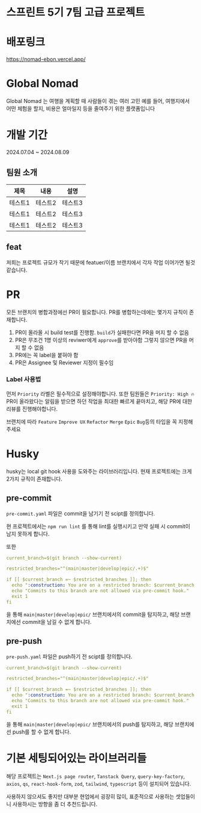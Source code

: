 # 스프린트 5기 7팀 고급 프로젝트

# 배포링크
https://nomad-ebon.vercel.app/

# Global Nomad
Global Nomad 는 여행을 계획할 때 사람들이 겪는 여러 고민
예를 들어, 여행지에서 어떤 체험을 할지, 비용은 얼마일지 등을 줄여주기 위한 플랫폼입니다

# 개발 기간
2024.07.04 ~ 2024.08.09

## 팀원 소개
|제목|내용|설명|
|------|---|---|
|테스트1|테스트2|테스트3|
|테스트1|테스트2|테스트3|
|테스트1|테스트2|테스트3|

## feat
저희는 프로젝트 규모가 작기 때문에
featuer/이름 브랜치에서 각자 작업 이어가면 될것 같습니다.


# PR
모든 브랜치의 병합과정에선 PR이 필요합니다.
PR를 병합하는데에는 몇가지 규칙이 존재합니다.
1. PR이 올라올 시 build test를 진행함. `build`가 실패한다면 PR을 머지 할 수 없음
2. PR은 무조건 1명 이상의 reviwer에게 `approve`를 받아야함 그렇지 않으면 PR을 머지 할 수 없음
3. PR에는 꼭 label을 붙혀야 함
4. PR은 Assignee 및 Reviewer 지정이 필수임

### Label 사용법
먼저 `Priority` 라벨은 필수적으로 설정해야합니다. 
또한 팀원들은 `Priority: High 🔥` PR이 올라왔다는 알림을 받으면 하던 작업을 최대한 빠르게 끝마치고, 해당 PR에 대한 리뷰를 진행해야합니다.

브랜치에 따라 `Feature` `Improve UX` `Refactor` `Merge` `Epic` `Bug`등의 타입을 꼭 지정해주세요


# Husky 
husky는 local git hook 사용을 도와주는 라이브러리입니다.
현재 프로젝트에는 크게 2가지 규직이 존재합니다.

## pre-commit
`pre-commit.yaml` 파일은 commit을 남기기 전 scipt를 정의합니다.

현 프로젝트에서는 `npm run lint` 를 통해 lint를 실행시키고 만약 실패 시 commit이 남지 못하게 합니다.

또한 

```yaml
current_branch=$(git branch --show-current)

restricted_branches="^(main|master|develop|epic/.+)$"

if [[ $current_branch =~ $restricted_branches ]]; then
  echo ":construction: You are on a restricted branch: $current_branch."
  echo "Commits to this branch are not allowed via pre-commit hook."
  exit 1
fi
```
을 통해 `main|master|develop|epic/` 브랜치에서의 commit을 탐지하고, 해당 브랜치에선 commit을 남길 수 없게 합니다.


## pre-push
`pre-push.yaml` 파일은 push하기 전 scipt를 정의합니다.

```yaml
current_branch=$(git branch --show-current)

restricted_branches="^(main|master|develop|epic/.+)$"

if [[ $current_branch =~ $restricted_branches ]]; then
  echo ":construction: You are on a restricted branch: $current_branch."
  echo "Commits to this branch are not allowed via pre-commit hook."
  exit 1
fi
```
을 통해 `main|master|develop|epic/` 브랜치에서의 push를 탐지하고, 해당 브랜치에선 push를 할 수 없게 합니다.


# 기본 세팅되어있는 라이브러리들

해당 프로젝트는 `Next.js page router`, `Tanstack Query`, `query-key-factory`, `axios`, `qs`, `react-hook-form`, `zod`, `tailwind`, `typescript` 등이 설치되어 있습니다. 

사용하지 않으셔도 좋지만 대부분 현업에서 굉장히 많이, 표준적으로 사용하는 셋업들이니 사용하시는 방향을 좀 더 추천드립니다. 
